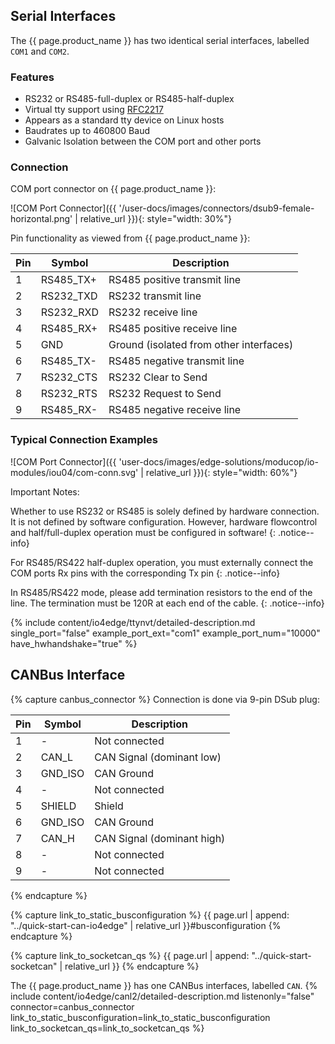## Serial Interfaces
The {{ page.product_name }} has two identical serial interfaces, labelled `COM1` and `COM2`.

### Features

* RS232 or RS485-full-duplex or RS485-half-duplex
* Virtual tty support using [RFC2217](https://datatracker.ietf.org/doc/html/rfc2217)
* Appears as a standard tty device on Linux hosts
* Baudrates up to 460800 Baud
* Galvanic Isolation between the COM port and other ports

### Connection

COM port connector on {{ page.product_name }}:

![COM Port Connector]({{ '/user-docs/images/connectors/dsub9-female-horizontal.png' | relative_url }}){: style="width: 30%"}


Pin functionality as viewed from {{ page.product_name }}:

| Pin | Symbol    | Description                             |
| --- | --------- | --------------------------------------- |
| 1   | RS485_TX+ | RS485 positive transmit line            |
| 2   | RS232_TXD | RS232 transmit line                     |
| 3   | RS232_RXD | RS232 receive line                      |
| 4   | RS485_RX+ | RS485 positive receive line             |
| 5   | GND       | Ground (isolated from other interfaces) |
| 6   | RS485_TX- | RS485 negative transmit line            |
| 7   | RS232_CTS | RS232 Clear to Send                     |
| 8   | RS232_RTS | RS232 Request to Send                   |
| 9   | RS485_RX- | RS485 negative receive line             |


### Typical Connection Examples

![COM Port Connector]({{ 'user-docs/images/edge-solutions/moducop/io-modules/iou04/com-conn.svg' | relative_url }}){: style="width: 60%"}

Important Notes:

Whether to use RS232 or RS485 is solely defined by hardware connection. It is not defined by software configuration. However, hardware flowcontrol and half/full-duplex operation must be configured in software!
{: .notice--info}

For RS485/RS422 half-duplex operation, you must externally connect the COM ports Rx pins with the corresponding Tx pin
{: .notice--info}

In RS485/RS422 mode, please add termination resistors to the end of the line. The termination must be 120R at each end of the cable.
{: .notice--info}


{% include content/io4edge/ttynvt/detailed-description.md single_port="false" example_port_ext="com1" example_port_num="10000" have_hwhandshake="true" %}

## CANBus Interface

{% capture canbus_connector %}
Connection is done via 9-pin DSub plug:

| Pin | Symbol  | Description                |
| --- | ------- | -------------------------- |
| 1   | -       | Not connected              |
| 2   | CAN_L   | CAN Signal (dominant low)  |
| 3   | GND_ISO | CAN Ground                 |
| 4   | -       | Not connected              |
| 5   | SHIELD  | Shield                     |
| 6   | GND_ISO | CAN Ground                 |
| 7   | CAN_H   | CAN Signal (dominant high) |
| 8   | -       | Not connected              |
| 9   | -       | Not connected              |
{% endcapture %}

{% capture link_to_static_busconfiguration %}
{{ page.url | append: "../quick-start-can-io4edge" | relative_url }}#busconfiguration
{% endcapture %}

{% capture link_to_socketcan_qs %}
{{ page.url | append: "../quick-start-socketcan" | relative_url }}
{% endcapture %}


The {{ page.product_name }} has one CANBus interfaces, labelled `CAN`.
{% include content/io4edge/canl2/detailed-description.md listenonly="false" connector=canbus_connector link_to_static_busconfiguration=link_to_static_busconfiguration link_to_socketcan_qs=link_to_socketcan_qs %}

